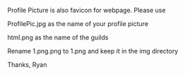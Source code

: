 
Profile Picture is also favicon for webpage. Please use

ProfilePic.jpg as the name of your profile picture

html.png as the name of the guilds

Rename 1.png.png to 1.png and keep it in the img directory

Thanks,
Ryan
